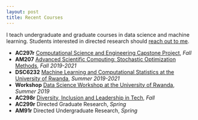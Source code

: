 ```yaml
---
layout: post
title: Recent Courses
---
```


I teach undergraduate and graduate courses in data science and machine learning. Students interested in directed research should [reach out to me](/advising.html).

* **AC297r** [Computational Science and Engineering Capstone Project](https://www.capstone.iacs.seas.harvard.edu), *Fall*<br>
* **AM207** [Advanced Scientific Computing: Stochastic Optimization Methods](https://onefishy.github.io/am207/), *Fall 2019-2021*<br>
* **DSC6232** [Machine Learning and Computational Statistics at the University of Rwanda](https://onefishy.github.io/Rwanda-Data-Science/), *Summer 2019-2021*<br>
* **Workshop** [Data Science Workshop at the University of Rwanda](https://github.com/onefishy/rwanda_workshop), *Summer 2019*<br>
* **AC298r** [Diversity, Inclusion and Leadership in Tech](https://onefishy.github.io/DIL_in_tech/), *Fall*<br>
* **AC299r** Directed Graduate Research, *Spring*<br>
* **AM91r** Directed Undergraduate Research, *Spring*


